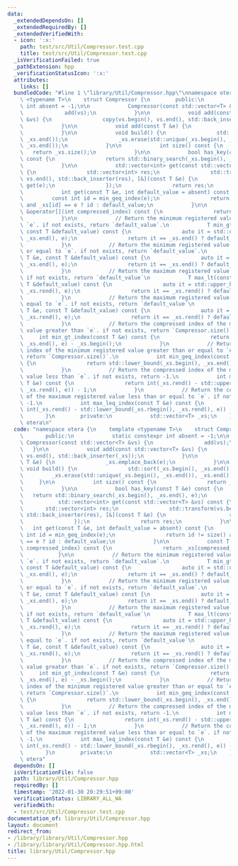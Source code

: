 ```yaml
---
data:
  _extendedDependsOn: []
  _extendedRequiredBy: []
  _extendedVerifiedWith:
  - icon: ':x:'
    path: test/src/Util/Compressor.test.cpp
    title: test/src/Util/Compressor.test.cpp
  _isVerificationFailed: true
  _pathExtension: hpp
  _verificationStatusIcon: ':x:'
  attributes:
    links: []
  bundledCode: "#line 1 \"library/Util/Compressor.hpp\"\nnamespace otera {\n    template\
    \ <typename T>\n    struct Compressor {\n        public:\n            static constexpr\
    \ int absent = -1;\n\n            Compressor(const std::vector<T> &vs) {\n   \
    \             add(vs);\n            }\n\n            void add(const std::vector<T>\
    \ &vs) {\n                copy(vs.begin(), vs.end(), std::back_inserter(_xs));\n\
    \            }\n\n            void add(const T &e) {\n                _xs.emplace_back(e);\n\
    \            }\n\n            void build() {\n                std::sort(_xs.begin(),\
    \ _xs.end());\n                _xs.erase(std::unique(_xs.begin(), _xs.end()),\
    \ _xs.end());\n            }\n\n            int size() const {\n             \
    \   return _xs.size();\n            }\n\n            bool has_key(const T &e)\
    \ const {\n                return std::binary_search(_xs.begin(), _xs.end(), e);\n\
    \            }\n\n            std::vector<int> get(const std::vector<T> &vs) const\
    \ {\n                std::vector<int> res;\n                std::transform(vs.begin(),\
    \ vs.end(), std::back_inserter(res), [&](const T &e) {\n                    return\
    \ get(e);\n                });\n                return res;\n            }\n\n\
    \            int get(const T &e, int default_value = absent) const {\n       \
    \         const int id = min_geq_index(e);\n                return id != size()\
    \ and _xs[id] == e ? id : default_value;\n            }\n\n            const T\
    \ &operator[](int compressed_index) const {\n                return _xs[compressed_index];\n\
    \            }\n\n            // Return the minimum registered value greater than\
    \ `e`. if not exists, return `default_value`.\n            T min_gt(const T &e,\
    \ const T &default_value) const {\n                auto it = std::upper_bound(_xs.begin(),\
    \ _xs.end(), e);\n                return it == _xs.end() ? default_value : *it;\n\
    \            }\n            // Return the minimum registered value greater than\
    \ or equal to `e`. if not exists, return `default_value`.\n            T min_geq(const\
    \ T &e, const T &default_value) const {\n                auto it = std::lower_bound(_xs.begin(),\
    \ _xs.end(), e);\n                return it == _xs.end() ? default_value : *it;\n\
    \            }\n            // Return the maximum registered value less than `e`.\
    \ if not exists, return `default_value`\n            T max_lt(const T &e, const\
    \ T &default_value) const {\n                auto it = std::upper_bound(_xs.rbegin(),\
    \ _xs.rend(), e);\n                return it == _xs.rend() ? default_value : *it;\n\
    \            }\n            // Return the maximum registered value less than or\
    \ equal to `e`. if not exists, return `default_value`\n            T max_leq(const\
    \ T &e, const T &default_value) const {\n                auto it = std::lower_bound(_xs.rbegin(),\
    \ _xs.rend(), e);\n                return it == _xs.rend() ? default_value : *it;\n\
    \            }\n            // Return the compressed index of the minimum registered\
    \ value greater than `e`. if not exists, return `Compressor.size()`.\n       \
    \     int min_gt_index(const T &e) const {\n                return std::upper_bound(_xs.begin(),\
    \ _xs.end(), e) - _xs.begin();\n            }\n            // Return the compressed\
    \ index of the minimum registered value greater than or equal to `e`. if not exists,\
    \ return `Compressor.size()`.\n            int min_geq_index(const T &e) const\
    \ {\n                return std::lower_bound(_xs.begin(), _xs.end(), e) - _xs.begin();\n\
    \            }\n            // Return the compressed index of the maximum registered\
    \ value less than `e`. if not exists, return -1.\n            int max_lt_index(const\
    \ T &e) const {\n                return int(_xs.rend() - std::upper_bound(_xs.rbegin(),\
    \ _xs.rend(), e)) - 1;\n            }\n            // Return the compressed index\
    \ of the maximum registered value less than or equal to `e`. if not exists, return\
    \ -1.\n            int max_leq_index(const T &e) const {\n                return\
    \ int(_xs.rend() - std::lower_bound(_xs.rbegin(), _xs.rend(), e)) - 1;\n     \
    \       }\n        private:\n            std::vector<T> _xs;\n    };\n} // namespace\
    \ otera\n"
  code: "namespace otera {\n    template <typename T>\n    struct Compressor {\n \
    \       public:\n            static constexpr int absent = -1;\n\n           \
    \ Compressor(const std::vector<T> &vs) {\n                add(vs);\n         \
    \   }\n\n            void add(const std::vector<T> &vs) {\n                copy(vs.begin(),\
    \ vs.end(), std::back_inserter(_xs));\n            }\n\n            void add(const\
    \ T &e) {\n                _xs.emplace_back(e);\n            }\n\n           \
    \ void build() {\n                std::sort(_xs.begin(), _xs.end());\n       \
    \         _xs.erase(std::unique(_xs.begin(), _xs.end()), _xs.end());\n       \
    \     }\n\n            int size() const {\n                return _xs.size();\n\
    \            }\n\n            bool has_key(const T &e) const {\n             \
    \   return std::binary_search(_xs.begin(), _xs.end(), e);\n            }\n\n \
    \           std::vector<int> get(const std::vector<T> &vs) const {\n         \
    \       std::vector<int> res;\n                std::transform(vs.begin(), vs.end(),\
    \ std::back_inserter(res), [&](const T &e) {\n                    return get(e);\n\
    \                });\n                return res;\n            }\n\n         \
    \   int get(const T &e, int default_value = absent) const {\n                const\
    \ int id = min_geq_index(e);\n                return id != size() and _xs[id]\
    \ == e ? id : default_value;\n            }\n\n            const T &operator[](int\
    \ compressed_index) const {\n                return _xs[compressed_index];\n \
    \           }\n\n            // Return the minimum registered value greater than\
    \ `e`. if not exists, return `default_value`.\n            T min_gt(const T &e,\
    \ const T &default_value) const {\n                auto it = std::upper_bound(_xs.begin(),\
    \ _xs.end(), e);\n                return it == _xs.end() ? default_value : *it;\n\
    \            }\n            // Return the minimum registered value greater than\
    \ or equal to `e`. if not exists, return `default_value`.\n            T min_geq(const\
    \ T &e, const T &default_value) const {\n                auto it = std::lower_bound(_xs.begin(),\
    \ _xs.end(), e);\n                return it == _xs.end() ? default_value : *it;\n\
    \            }\n            // Return the maximum registered value less than `e`.\
    \ if not exists, return `default_value`\n            T max_lt(const T &e, const\
    \ T &default_value) const {\n                auto it = std::upper_bound(_xs.rbegin(),\
    \ _xs.rend(), e);\n                return it == _xs.rend() ? default_value : *it;\n\
    \            }\n            // Return the maximum registered value less than or\
    \ equal to `e`. if not exists, return `default_value`\n            T max_leq(const\
    \ T &e, const T &default_value) const {\n                auto it = std::lower_bound(_xs.rbegin(),\
    \ _xs.rend(), e);\n                return it == _xs.rend() ? default_value : *it;\n\
    \            }\n            // Return the compressed index of the minimum registered\
    \ value greater than `e`. if not exists, return `Compressor.size()`.\n       \
    \     int min_gt_index(const T &e) const {\n                return std::upper_bound(_xs.begin(),\
    \ _xs.end(), e) - _xs.begin();\n            }\n            // Return the compressed\
    \ index of the minimum registered value greater than or equal to `e`. if not exists,\
    \ return `Compressor.size()`.\n            int min_geq_index(const T &e) const\
    \ {\n                return std::lower_bound(_xs.begin(), _xs.end(), e) - _xs.begin();\n\
    \            }\n            // Return the compressed index of the maximum registered\
    \ value less than `e`. if not exists, return -1.\n            int max_lt_index(const\
    \ T &e) const {\n                return int(_xs.rend() - std::upper_bound(_xs.rbegin(),\
    \ _xs.rend(), e)) - 1;\n            }\n            // Return the compressed index\
    \ of the maximum registered value less than or equal to `e`. if not exists, return\
    \ -1.\n            int max_leq_index(const T &e) const {\n                return\
    \ int(_xs.rend() - std::lower_bound(_xs.rbegin(), _xs.rend(), e)) - 1;\n     \
    \       }\n        private:\n            std::vector<T> _xs;\n    };\n} // namespace\
    \ otera"
  dependsOn: []
  isVerificationFile: false
  path: library/Util/Compressor.hpp
  requiredBy: []
  timestamp: '2022-01-30 20:29:51+09:00'
  verificationStatus: LIBRARY_ALL_WA
  verifiedWith:
  - test/src/Util/Compressor.test.cpp
documentation_of: library/Util/Compressor.hpp
layout: document
redirect_from:
- /library/library/Util/Compressor.hpp
- /library/library/Util/Compressor.hpp.html
title: library/Util/Compressor.hpp
---
```

